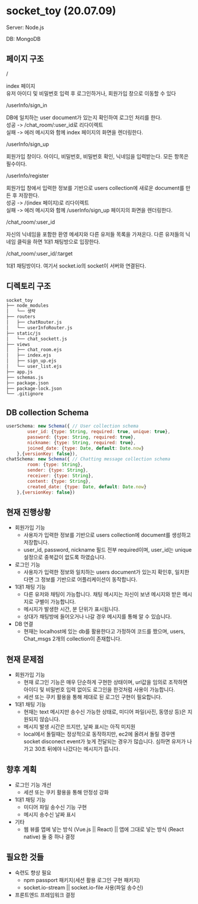# socket_toy (20.07.09)

Server: Node.js

DB: MongoDB

## 페이지 구조

/

index 페이지<br/>
유저 아이디 및 비밀번호 입력 후 로그인하거나, 회원가입 창으로 이동할 수 있다

/userInfo/sign_in

DB에 일치하는 user document가 있는지 확인하여 로그인 처리를 한다.<br/>
성공 -> /chat_room/:user_id로 리다이렉트<br/>
실패 -> 에러 메시지와 함께 index 페이지의 화면을 렌더링한다.<br/>

/userInfo/sign_up

회원가입 창이다. 아이디, 비밀번호, 비밀번호 확인, 닉네임을 입력받는다. 모든 항목은 필수이다.<br/>

/userInfo/register

회원가입 창에서 입력한 정보를 기반으로 users collection에 새로운 document를 만든 후 저장한다.<br/>
성공 -> /(index 페이지)로 리다이렉트<br/>
실패 -> 에러 메시지와 함께 /userInfo/sign_up 페이지의 화면을 렌더링한다.<br/>

/chat_room/:user_id

자신의 닉네임을 포함한 환영 메세지와 다른 유저들 목록을 가져온다. 다른 유저들의 닉네임 클릭을 하면 1대1 채팅방으로 입장한다.<br/>

/chat_room/:user_id/:target

1대1 채팅방이다. 여기서 socket.io의 socket이 서버와 연결된다.<br/>

## 디렉토리 구조
```bash
socket_toy
├── node_modules
│   └── 생략
├── routers
│   ├── chatRouter.js
│   └── userInfoRouter.js
├── static/js
│   └── chat_sockett.js
├── views
│   ├── chat_room.ejs
│   ├── index.ejs
│   ├── sign_up.ejs
│   └── user_list.ejs
├── app.js
├── schemas.js
├── package.json
├── package-lock.json
└── .gitignore
```

## DB collection Schema
```Javascript
userSchema: new Schema({ // User collection schema
        user_id: {type: String, required: true, unique: true},
        password: {type: String, required: true},
        nickname: {type: String, required: true},
        joined_date: {type: Date, default: Date.now}
    },{versionKey: false}),
chatSchema: new Schema({ // Chatting message collection schema
        room: {type: String},
        sender: {type: String},
        receiver: {type: String},
        content: {type: String},
        created_date: {type: Date, default: Date.now}
    },{versionKey: false})
```

## 현재 진행상황

- 회원가입 기능
  - 사용자가 입력한 정보를 기반으로 users collection에 document를 생성하고 저장합니다.
  - user_id, password, nickname 필드 전부 required이며, user_id는 unique 설정으로 중복값이 없도록 하였습니다.
- 로그인 기능
  - 사용자가 입력한 정보와 일치하는 users document가 있는지 확인후, 일치한다면 그 정보를 기반으로 어플리케이션이 동작합니다.
- 1대1 채팅 기능
  - 다른 유저와 채팅이 가능합니다. 채팅 메시지는 자신이 보낸 메시지와 받은 메시지로 구별이 가능합니다.
  - 메시지가 발생한 시간, 분 단위가 표시됩니다.
  - 상대가 채팅방에 들어오거나 나갈 경우 메시지를 통해 알 수 있습니다.
- DB 연결
  - 현재는 localhost에 있는 db를 활용한다고 가정하여 코드를 짰으며, users, Chat_msgs 2개의 collection이 존재합니다.
  
## 현재 문제점

- 회원가입 기능
  - 현재 로그인 기능은 매우 단순하게 구현한 상태이며, url값을 임의로 조작하면 아이디 및 비밀번호 입력 없이도 로그인을 한것처럼 사용이 가능합니다.
  - 세션 또는 쿠키 활용을 통해 제대로 된 로그인 구현이 필요합니다.
- 1대1 채팅 기능
  - 현재는 text 메시지만 송수신 가능한 상태로, 미디어 파일(사진, 동영상 등)은 지원되지 않습니다.
  - 메시지 발생 시간은 뜨지만, 날짜 표시는 아직 미지원
  - local에서 돌릴때는 정상적으로 동작하지만, ec2에 올려서 돌릴 경우엔 socket disconect event가 늦게 전달되는 경우가 많습니다. 심하면 유저가 나가고 30초 뒤에야 나갔다는 메시지가 뜹니다.

## 향후 계획

- 로그인 기능 개선
  - 세션 또는 쿠키 활용을 통해 안정성 강화
- 1대1 채팅 기능
  - 미디어 파일 송수신 기능 구현
  - 메시지 송수신 날짜 표시
- 기타
  - 웹 뷰를 앱에 넣는 방식 (Vue.js || React) || 앱에 그대로 넣는 방식 (React native) 둘 중 하나 결정
  
## 필요한 것들

- 숙련도 향상 필요
  - npm passport 패키지(세션 활용 로그인 구현 패키지)
  - socket.io-stream || socket.io-file 사용(파일 송수신)
- 프론트엔드 프레임워크 결정
